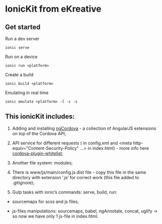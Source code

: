 # IonicKit from eKreative

## Get started

Run a dev server

    ionic serve

Run on a device

    ionic run <platform>
    
Create a build

    ionic build <platform>

Emulating in real time

    ionic emulate <platform> -l -c -s

## This ionicKit includes:

1. Adding and installing [ngCordova](http://ngcordova.com/) - a collection of AngularJS extensions on top of the Cordova API;

2. API service for different requests (<access origin="*"/> <allow-intent href="*"/> in config.xml and <meta http-equiv="Content-Security-Policy" ...> in index.html) - more info here [cordova-plugin-whitelist](https://github.com/apache/cordova-plugin-whitelist);

3. Another file system: modules;

4. There is www/js/main/config.js.dist file - copy this file in the same directory with extension ‘.js’ for correct work (this file added to .gitignore);

5. Gulp tasks with ionic’s commands: serve, build, run:

  * sourcemaps for scss and js files;

  * js-files manipulations: sourcemaps, babel, ngAnnotate, concat, uglify -> so now we have only 1 js-file in index.html.